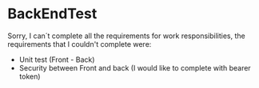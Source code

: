 # BackEndTest
Sorry, I can´t complete all the requirements for work responsibilities, the requirements that I couldn't complete were:
- Unit test (Front - Back)
- Security between Front and back (I would like to complete with bearer token)
  
